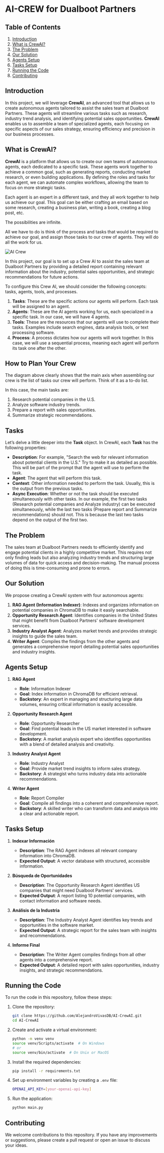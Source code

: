# AI-CREW for Dualboot Partners

## Table of Contents
1. [Introduction](#introduction)
2. [What is CrewAI?](#what-is-crew-ai)
3. [The Problem](#the-problem)
4. [Our Solution](#our-solution)
5. [Agents Setup](#agents-setup)
6. [Tasks Setup](#tasks-setup)
7. [Running the Code](#running-the-code)
8. [Contributing](#contributing)

## Introduction
In this project, we will leverage **CrewAI**, an advanced tool that allows us to create autonomous agents tailored to assist the sales team at Dualboot Partners. These agents will streamline various tasks such as research, industry trend analysis, and identifying potential sales opportunities. **CrewAI** enables us to assemble a team of specialized agents, each focusing on specific aspects of our sales strategy, ensuring efficiency and precision in our business processes.

## What is CrewAI?
**CrewAI** is a platform that allows us to create our own teams of autonomous agents, each dedicated to a specific task. These agents work together to achieve a common goal, such as generating reports, conducting market research, or even building applications. By defining the roles and tasks for each agent, we can automate complex workflows, allowing the team to focus on more strategic tasks.

Each agent is an expert in a different task, and they all work together to help us achieve our goal. This goal can be either crafting an email based on some research, creating a business plan, writing a book, creating a blog post, etc.

The possibilities are infinite.

All we have to do is think of the process and tasks that would be required to achieve our goal, and assign those tasks to our crew of agents. They will do all the work for us.

![AI Crew](assets/crewai.png)

In this project, our goal is to set up a Crew AI to assist the sales team at Dualboot Partners by providing a detailed report containing relevant information about the industry, potential sales opportunities, and strategic recommendations for future actions.

To configure this Crew AI, we should consider the following concepts: tasks, agents, tools, and processes.

1. **Tasks**: These are the specific actions our agents will perform. Each task will be assigned to an agent.
2. **Agents**: These are the AI agents working for us, each specialized in a specific task. In our case, we will have 4 agents.
3. **Tools**: These are the resources that our agents will use to complete their tasks. Examples include search engines, data analysis tools, or text processing software.
4. **Process**: A process dictates how our agents will work together. In this case, we will use a sequential process, meaning each agent will perform its task one after the other.

## How to Plan Your Crew
The diagram above clearly shows that the main axis when assembling our crew is the list of tasks our crew will perform. Think of it as a to-do list.

In this case, the main tasks are:

1. Research potential companies in the U.S.
2. Analyze software industry trends.
3. Prepare a report with sales opportunities.
4. Summarize strategic recommendations.

## Tasks
Let’s delve a little deeper into the **Task** object. In CrewAI, each **Task** has the following properties:

- **Description**: For example, "Search the web for relevant information about potential clients in the U.S." Try to make it as detailed as possible. This will be part of the prompt that the agent will use to perform the task.
- **Agent**: The agent that will perform this task.
- **Context**: Other information needed to perform the task. Usually, this is the output from the previous tasks.
- **Async Execution**: Whether or not the task should be executed simultaneously with other tasks. In our example, the first two tasks (Research potential companies and Analyze industry) can be executed simultaneously, while the last two tasks (Prepare report and Summarize recommendations) should not. This is because the last two tasks depend on the output of the first two.

## The Problem
The sales team at Dualboot Partners needs to efficiently identify and engage potential clients in a highly competitive market. This requires not only finding leads but also analyzing industry trends and structuring large volumes of data for quick access and decision-making. The manual process of doing this is time-consuming and prone to errors.

## Our Solution
We propose creating a CrewAI system with four autonomous agents:

1. **RAG Agent (Information Indexer)**: Indexes and organizes information on potential companies in ChromaDB to make it easily searchable.
2. **Opportunity Research Agent**: Identifies companies in the United States that might benefit from Dualboot Partners' software development services.
3. **Industry Analyst Agent**: Analyzes market trends and provides strategic insights to guide the sales team.
4. **Writer Agent**: Compiles the findings from the other agents and generates a comprehensive report detailing potential sales opportunities and industry insights.

## Agents Setup
1. **RAG Agent**
    - **Role**: Information Indexer
    - **Goal**: Index information in ChromaDB for efficient retrieval.
    - **Backstory**: An expert in managing and structuring large data volumes, ensuring critical information is easily accessible.

2. **Opportunity Research Agent**
    - **Role**: Opportunity Researcher
    - **Goal**: Find potential leads in the US market interested in software development.
    - **Backstory**: A market analysis expert who identifies opportunities with a blend of detailed analysis and creativity.

3. **Industry Analyst Agent**
    - **Role**: Industry Analyst
    - **Goal**: Provide market trend insights to inform sales strategy.
    - **Backstory**: A strategist who turns industry data into actionable recommendations.

4. **Writer Agent**
    - **Role**: Report Compiler
    - **Goal**: Compile all findings into a coherent and comprehensive report.
    - **Backstory**: A skilled writer who can transform data and analysis into a clear and actionable report.

## Tasks Setup
1. **Indexar Información**
    - **Description**: The RAG Agent indexes all relevant company information into ChromaDB.
    - **Expected Output**: A vector database with structured, accessible information.

2. **Búsqueda de Oportunidades**
    - **Description**: The Opportunity Research Agent identifies US companies that might need Dualboot Partners' services.
    - **Expected Output**: A report listing 10 potential companies, with contact information and software needs.

3. **Análisis de la Industria**
    - **Description**: The Industry Analyst Agent identifies key trends and opportunities in the software market.
    - **Expected Output**: A strategic report for the sales team with insights and recommendations.

4. **Informe Final**
    - **Description**: The Writer Agent compiles findings from all other agents into a comprehensive report.
    - **Expected Output**: A detailed report with sales opportunities, industry insights, and strategic recommendations.

## Running the Code
To run the code in this repository, follow these steps:

1. Clone the repository:
    ```bash
    git clone https://github.com/AlejandroVivasDB/AI-CrewAI.git
    cd AI-CrewAI
    ```

2. Create and activate a virtual environment:
    ```bash
    python -m venv venv
    source venv/Scripts/activate  # On Windows
    # or
    source venv/bin/activate  # On Unix or MacOS
    ```

3. Install the required dependencies:
    ```bash
    pip install -r requirements.txt
    ```

4. Set up environment variables by creating a `.env` file:
    ```bash
    OPENAI_API_KEY=[your-openai-api-key]
    ```

5. Run the application:
    ```bash
    python main.py
    ```

## Contributing
We welcome contributions to this repository. If you have any improvements or suggestions, please create a pull request or open an issue to discuss your ideas.
